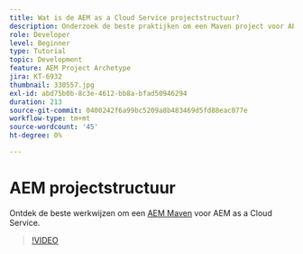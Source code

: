 ```yaml
---
title: Wat is de AEM as a Cloud Service projectstructuur?
description: Onderzoek de beste praktijken om een Maven project voor AEM as a Cloud Service te structureren.
role: Developer
level: Beginner
type: Tutorial
topic: Development
feature: AEM Project Archetype
jira: KT-6932
thumbnail: 330557.jpg
exl-id: abd75b0b-8c3e-4612-bb8a-bfad50946294
duration: 213
source-git-commit: 0400242f6a99bc5209a8b483469d5fd88eac077e
workflow-type: tm+mt
source-wordcount: '45'
ht-degree: 0%

---
```


# AEM projectstructuur

Ontdek de beste werkwijzen om een [AEM Maven](https://experienceleague.adobe.com/docs/experience-manager-cloud-service/implementing/developing/aem-project-content-package-structure.html#developing) voor AEM as a Cloud Service.

>[!VIDEO](https://video.tv.adobe.com/v/330557?quality=12&learn=on)
